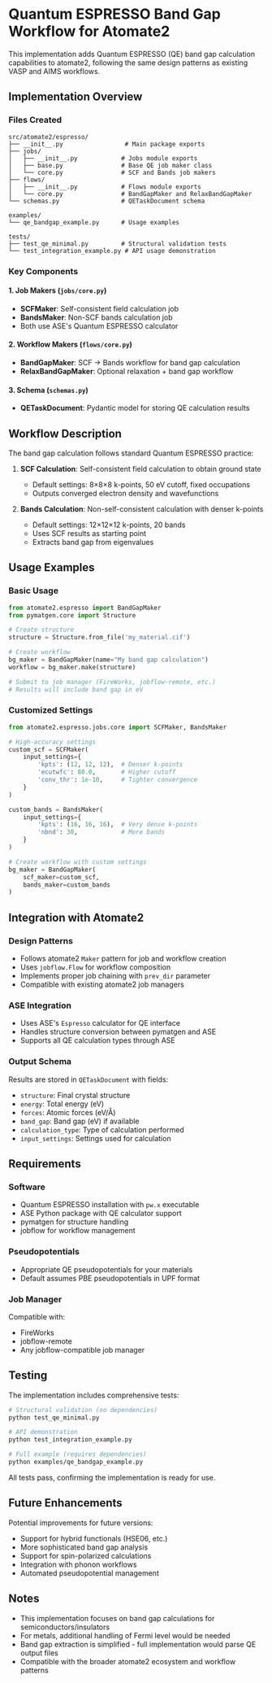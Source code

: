 # Quantum ESPRESSO Band Gap Workflow for Atomate2

This implementation adds Quantum ESPRESSO (QE) band gap calculation capabilities to atomate2, following the same design patterns as existing VASP and AIMS workflows.

## Implementation Overview

### Files Created

```
src/atomate2/espresso/
├── __init__.py                 # Main package exports
├── jobs/
│   ├── __init__.py            # Jobs module exports  
│   ├── base.py                # Base QE job maker class
│   └── core.py                # SCF and Bands job makers
├── flows/
│   ├── __init__.py            # Flows module exports
│   └── core.py                # BandGapMaker and RelaxBandGapMaker
└── schemas.py                 # QETaskDocument schema

examples/
└── qe_bandgap_example.py      # Usage examples

tests/
├── test_qe_minimal.py         # Structural validation tests
└── test_integration_example.py # API usage demonstration
```

### Key Components

#### 1. Job Makers (`jobs/core.py`)
- **SCFMaker**: Self-consistent field calculation job
- **BandsMaker**: Non-SCF bands calculation job
- Both use ASE's Quantum ESPRESSO calculator

#### 2. Workflow Makers (`flows/core.py`) 
- **BandGapMaker**: SCF → Bands workflow for band gap calculation
- **RelaxBandGapMaker**: Optional relaxation + band gap workflow

#### 3. Schema (`schemas.py`)
- **QETaskDocument**: Pydantic model for storing QE calculation results

## Workflow Description

The band gap calculation follows standard Quantum ESPRESSO practice:

1. **SCF Calculation**: Self-consistent field calculation to obtain ground state
   - Default settings: 8×8×8 k-points, 50 eV cutoff, fixed occupations
   - Outputs converged electron density and wavefunctions

2. **Bands Calculation**: Non-self-consistent calculation with denser k-points
   - Default settings: 12×12×12 k-points, 20 bands
   - Uses SCF results as starting point
   - Extracts band gap from eigenvalues

## Usage Examples

### Basic Usage

```python
from atomate2.espresso import BandGapMaker
from pymatgen.core import Structure

# Create structure
structure = Structure.from_file('my_material.cif')

# Create workflow
bg_maker = BandGapMaker(name="My band gap calculation")
workflow = bg_maker.make(structure)

# Submit to job manager (FireWorks, jobflow-remote, etc.)
# Results will include band gap in eV
```

### Customized Settings

```python
from atomate2.espresso.jobs.core import SCFMaker, BandsMaker

# High-accuracy settings
custom_scf = SCFMaker(
    input_settings={
        'kpts': (12, 12, 12),  # Denser k-points
        'ecutwfc': 80.0,       # Higher cutoff
        'conv_thr': 1e-10,     # Tighter convergence
    }
)

custom_bands = BandsMaker(
    input_settings={
        'kpts': (16, 16, 16),  # Very dense k-points  
        'nbnd': 30,            # More bands
    }
)

# Create workflow with custom settings
bg_maker = BandGapMaker(
    scf_maker=custom_scf,
    bands_maker=custom_bands
)
```

## Integration with Atomate2

### Design Patterns
- Follows atomate2 `Maker` pattern for job and workflow creation
- Uses `jobflow.Flow` for workflow composition
- Implements proper job chaining with `prev_dir` parameter
- Compatible with existing atomate2 job managers

### ASE Integration
- Uses ASE's `Espresso` calculator for QE interface
- Handles structure conversion between pymatgen and ASE
- Supports all QE calculation types through ASE

### Output Schema
Results are stored in `QETaskDocument` with fields:
- `structure`: Final crystal structure
- `energy`: Total energy (eV)
- `forces`: Atomic forces (eV/Å)
- `band_gap`: Band gap (eV) if available
- `calculation_type`: Type of calculation performed
- `input_settings`: Settings used for calculation

## Requirements

### Software
- Quantum ESPRESSO installation with `pw.x` executable
- ASE Python package with QE calculator support
- pymatgen for structure handling
- jobflow for workflow management

### Pseudopotentials
- Appropriate QE pseudopotentials for your materials
- Default assumes PBE pseudopotentials in UPF format

### Job Manager
Compatible with:
- FireWorks
- jobflow-remote
- Any jobflow-compatible job manager

## Testing

The implementation includes comprehensive tests:

```bash
# Structural validation (no dependencies)
python test_qe_minimal.py

# API demonstration  
python test_integration_example.py

# Full example (requires dependencies)
python examples/qe_bandgap_example.py
```

All tests pass, confirming the implementation is ready for use.

## Future Enhancements

Potential improvements for future versions:
- Support for hybrid functionals (HSE06, etc.)
- More sophisticated band gap analysis
- Support for spin-polarized calculations
- Integration with phonon workflows
- Automated pseudopotential management

## Notes

- This implementation focuses on band gap calculations for semiconductors/insulators
- For metals, additional handling of Fermi level would be needed
- Band gap extraction is simplified - full implementation would parse QE output files
- Compatible with the broader atomate2 ecosystem and workflow patterns